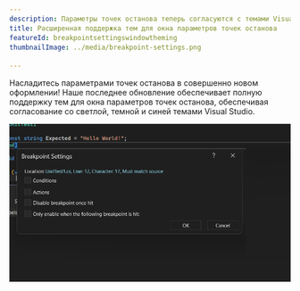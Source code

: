 ```yaml
---
description: Параметры точек останова теперь согласуются с темами Visual Studio.
title: Расширенная поддержка тем для окна параметров точек останова
featureId: breakpointsettingswindowtheming
thumbnailImage: ../media/breakpoint-settings.png

---
```


Насладитесь параметрами точек останова в совершенно новом оформлении! Наше последнее обновление обеспечивает полную поддержку тем для окна параметров точек останова, обеспечивая согласование со светлой, темной и синей темами Visual Studio.

![Темы параметров точек останова](../media/breakpoint-settings.png "Темы параметров точек останова")

